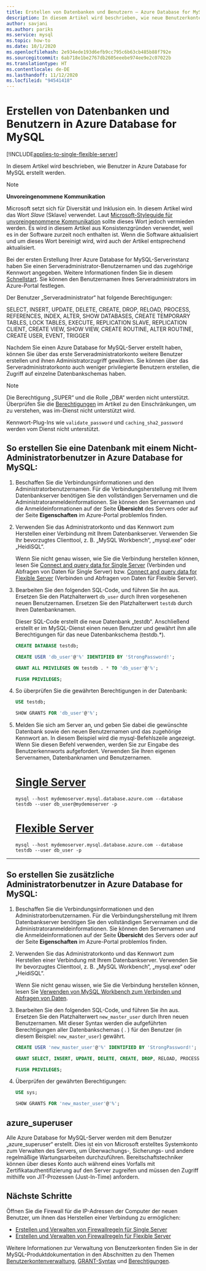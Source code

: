 ```yaml
---
title: Erstellen von Datenbanken und Benutzern – Azure Database for MySQL
description: In diesem Artikel wird beschrieben, wie neue Benutzerkonten für die Interaktion mit einem Azure Database for MySQL-Server erstellt werden.
author: savjani
ms.author: pariks
ms.service: mysql
ms.topic: how-to
ms.date: 10/1/2020
ms.openlocfilehash: 2e934ede193d6efb9cc795c6b63cb485b88f792e
ms.sourcegitcommit: 6ab718e1be2767db2605eeebe974ee9e2c07022b
ms.translationtype: HT
ms.contentlocale: de-DE
ms.lasthandoff: 11/12/2020
ms.locfileid: "94541418"
---
```

# <a name="create-databases-and-users-in-azure-database-for-mysql"></a>Erstellen von Datenbanken und Benutzern in Azure Database for MySQL

[!INCLUDE[applies-to-single-flexible-server](includes/applies-to-single-flexible-server.md)]

In diesem Artikel wird beschrieben, wie Benutzer in Azure Database for MySQL erstellt werden.

> [!NOTE]
> **Unvoreingenommene Kommunikation**
>
> Microsoft setzt sich für Diversität und Inklusion ein. In diesem Artikel wird das Wort *Slave* (Sklave) verwendet. Laut [Microsoft-Styleguide für unvoreingenommene Kommunikation](https://github.com/MicrosoftDocs/microsoft-style-guide/blob/master/styleguide/bias-free-communication.md) sollte dieses Wort jedoch vermieden werden. Es wird in diesem Artikel aus Konsistenzgründen verwendet, weil es in der Software zurzeit noch enthalten ist. Wenn die Software aktualisiert und um dieses Wort bereinigt wird, wird auch der Artikel entsprechend aktualisiert.
>

Bei der ersten Erstellung Ihrer Azure Database for MySQL-Serverinstanz haben Sie einen Serveradministrator-Benutzernamen und das zugehörige Kennwort angegeben. Weitere Informationen finden Sie in diesem [Schnellstart](quickstart-create-mysql-server-database-using-azure-portal.md). Sie können den Benutzernamen Ihres Serveradministrators im Azure-Portal festlegen.

Der Benutzer „Serveradministrator“ hat folgende Berechtigungen: 

   SELECT, INSERT, UPDATE, DELETE, CREATE, DROP, RELOAD, PROCESS, REFERENCES, INDEX, ALTER, SHOW DATABASES, CREATE TEMPORARY TABLES, LOCK TABLES, EXECUTE, REPLICATION SLAVE, REPLICATION CLIENT, CREATE VIEW, SHOW VIEW, CREATE ROUTINE, ALTER ROUTINE, CREATE USER, EVENT, TRIGGER


Nachdem Sie einen Azure Database for MySQL-Server erstellt haben, können Sie über das erste Serveradministratorkonto weitere Benutzer erstellen und ihnen Administratorzugriff gewähren. Sie können über das Serveradministratorkonto auch weniger privilegierte Benutzern erstellen, die Zugriff auf einzelne Datenbankschemas haben.

> [!NOTE]
> Die Berechtigung „SUPER“ und die Rolle „DBA“ werden nicht unterstützt. Überprüfen Sie die [Berechtigungen](concepts-limits.md#privileges--data-manipulation-support) im Artikel zu den Einschränkungen, um zu verstehen, was im-Dienst nicht unterstützt wird.
>
> Kennwort-Plug-Ins wie `validate_password` und `caching_sha2_password` werden vom Dienst nicht unterstützt.


## <a name="to-create-a-database-with-a-non-admin-user-in-azure-database-for-mysql"></a>So erstellen Sie eine Datenbank mit einem Nicht-Administratorbenutzer in Azure Database for MySQL:

1. Beschaffen Sie die Verbindungsinformationen und den Administratorbenutzernamen.
   Für die Verbindungsherstellung mit Ihrem Datenbankserver benötigen Sie den vollständigen Servernamen und die Administratoranmeldeinformationen. Sie können den Servernamen und die Anmeldeinformationen auf der Seite **Übersicht** des Servers oder auf der Seite **Eigenschaften** im Azure-Portal problemlos finden.

2. Verwenden Sie das Administratorkonto und das Kennwort zum Herstellen einer Verbindung mit Ihrem Datenbankserver. Verwenden Sie Ihr bevorzugtes Clienttool, z. B. „MySQL Workbench“, „mysql.exe“ oder „HeidiSQL“.
   
   Wenn Sie nicht genau wissen, wie Sie die Verbindung herstellen können, lesen Sie [Connect and query data for Single Server](./connect-workbench.md) (Verbinden und Abfragen von Daten für Single Server) bzw. [Connect and query data for Flexible Server](./flexible-server/connect-workbench.md) (Verbinden und Abfragen von Daten für Flexible Server).

3. Bearbeiten Sie den folgenden SQL-Code, und führen Sie ihn aus. Ersetzen Sie den Platzhalterwert `db_user` durch Ihren vorgesehenen neuen Benutzernamen. Ersetzen Sie den Platzhalterwert `testdb` durch Ihren Datenbanknamen.

   Dieser SQL-Code erstellt die neue Datenbank „testdb“. Anschließend erstellt er im MySQL-Dienst einen neuen Benutzer und gewährt ihm alle Berechtigungen für das neue Datenbankschema (testdb.\*).

   ```sql
   CREATE DATABASE testdb;

   CREATE USER 'db_user'@'%' IDENTIFIED BY 'StrongPassword!';

   GRANT ALL PRIVILEGES ON testdb . * TO 'db_user'@'%';

   FLUSH PRIVILEGES;
   ```

4. So überprüfen Sie die gewährten Berechtigungen in der Datenbank:

   ```sql
   USE testdb;

   SHOW GRANTS FOR 'db_user'@'%';
   ```

5. Melden Sie sich am Server an, und geben Sie dabei die gewünschte Datenbank sowie den neuen Benutzernamen und das zugehörige Kennwort an. In diesem Beispiel wird die mysql-Befehlszeile angezeigt. Wenn Sie diesen Befehl verwenden, werden Sie zur Eingabe des Benutzerkennworts aufgefordert. Verwenden Sie Ihren eigenen Servernamen, Datenbanknamen und Benutzernamen.

   # <a name="single-server"></a>[Single Server](#tab/single-server)

   ```azurecli-interactive
   mysql --host mydemoserver.mysql.database.azure.com --database testdb --user db_user@mydemoserver -p
   ```
   # <a name="flexible-server"></a>[Flexible Server](#tab/flexible-server)

   ```azurecli-interactive
   mysql --host mydemoserver.mysql.database.azure.com --database testdb --user db_user -p
   ```
 ---

## <a name="to-create-additional-admin-users-in-azure-database-for-mysql"></a>So erstellen Sie zusätzliche Administratorbenutzer in Azure Database for MySQL:

1. Beschaffen Sie die Verbindungsinformationen und den Administratorbenutzernamen.
   Für die Verbindungsherstellung mit Ihrem Datenbankserver benötigen Sie den vollständigen Servernamen und die Administratoranmeldeinformationen. Sie können den Servernamen und die Anmeldeinformationen auf der Seite **Übersicht** des Servers oder auf der Seite **Eigenschaften** im Azure-Portal problemlos finden.

2. Verwenden Sie das Administratorkonto und das Kennwort zum Herstellen einer Verbindung mit Ihrem Datenbankserver. Verwenden Sie Ihr bevorzugtes Clienttool, z. B. „MySQL Workbench“, „mysql.exe“ oder „HeidiSQL“.
   
   Wenn Sie nicht genau wissen, wie Sie die Verbindung herstellen können, lesen Sie [Verwenden von MySQL Workbench zum Verbinden und Abfragen von Daten](./connect-workbench.md).

3. Bearbeiten Sie den folgenden SQL-Code, und führen Sie ihn aus. Ersetzen Sie den Platzhalterwert `new_master_user` durch Ihren neuen Benutzernamen. Mit dieser Syntax werden die aufgeführten Berechtigungen aller Datenbankschemas ( *.* ) für den Benutzer (in diesem Beispiel: `new_master_user`) gewährt.

   ```sql
   CREATE USER 'new_master_user'@'%' IDENTIFIED BY 'StrongPassword!';

   GRANT SELECT, INSERT, UPDATE, DELETE, CREATE, DROP, RELOAD, PROCESS, REFERENCES, INDEX, ALTER, SHOW DATABASES, CREATE TEMPORARY TABLES, LOCK TABLES, EXECUTE, REPLICATION SLAVE, REPLICATION CLIENT, CREATE VIEW, SHOW VIEW, CREATE ROUTINE, ALTER ROUTINE, CREATE USER, EVENT, TRIGGER ON *.* TO 'new_master_user'@'%' WITH GRANT OPTION;

   FLUSH PRIVILEGES;
   ```

4. Überprüfen der gewährten Berechtigungen:

   ```sql
   USE sys;

   SHOW GRANTS FOR 'new_master_user'@'%';
   ```

## <a name="azure_superuser"></a>azure_superuser

Alle Azure Database for MySQL-Server werden mit dem Benutzer „azure_superuser“ erstellt. Dies ist ein von Microsoft erstelltes Systemkonto zum Verwalten des Servers, um Überwachungs-, Sicherungs- und andere regelmäßige Wartungsarbeiten durchzuführen. Bereitschaftstechniker können über dieses Konto auch während eines Vorfalls mit Zertifikatauthentifizierung auf den Server zugreifen und müssen den Zugriff mithilfe von JIT-Prozessen (Just-In-Time) anfordern.

## <a name="next-steps"></a>Nächste Schritte

Öffnen Sie die Firewall für die IP-Adressen der Computer der neuen Benutzer, um ihnen das Herstellen einer Verbindung zu ermöglichen:
- [Erstellen und Verwalten von Firewallregeln für Single Server](howto-manage-firewall-using-portal.md) 
- [Erstellen und Verwalten von Firewallregeln für Flexible Server](flexible-server/how-to-connect-tls-ssl.md)

Weitere Informationen zur Verwaltung von Benutzerkonten finden Sie in der MySQL-Produktdokumentation in den Abschnitten zu den Themen [Benutzerkontenverwaltung](https://dev.mysql.com/doc/refman/5.7/en/access-control.html), [GRANT-Syntax](https://dev.mysql.com/doc/refman/5.7/en/grant.html) und [Berechtigungen](https://dev.mysql.com/doc/refman/5.7/en/privileges-provided.html).
